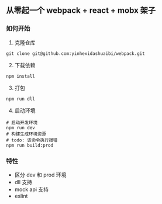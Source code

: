 ## 从零起一个 webpack + react + mobx 架子

### 如何开始

1. 克隆仓库
```
git clone git@github.com:yinhexidashuaibi/webpack.git
```
2. 下载依赖
```
npm install
```
3. 打包
```
npm run dll
```
4. 启动环境
```
# 启动开发环境
npm run dev
# 构建生成环境资源
# todo: 该命令执行报错
npm run build:prod
```

### 特性

- 区分 dev 和 prod 环境
- dll 支持
- mock api 支持
- eslint



